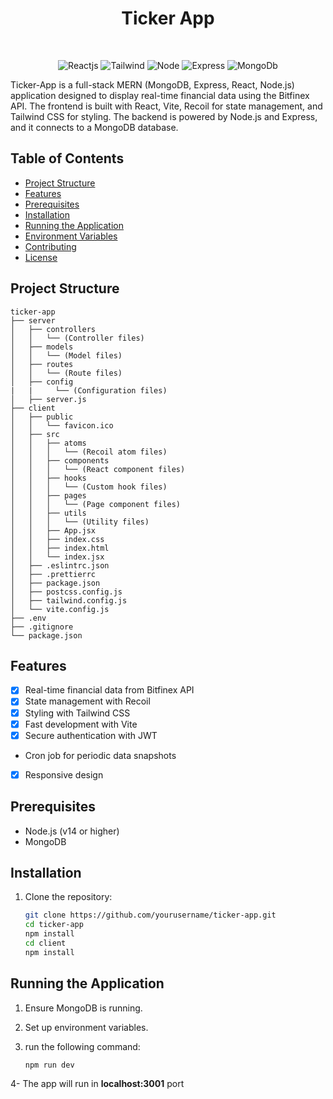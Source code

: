 <h1 align="center">Ticker App</h1>

<br />
<p align="center">
    <img src="https://img.shields.io/badge/React-20232A?style=for-the-badge&logo=react&logoColor=61DAFB" alt="Reactjs" />
    <img src="https://img.shields.io/badge/Tailwind_CSS-38B2AC?style=for-the-badge&logo=tailwind-css&logoColor=white" alt="Tailwind" />
       <img src="https://img.shields.io/badge/Node.js-43853D?style=for-the-badge&logo=node.js&logoColor=white" alt="Node" />
    <img src="https://img.shields.io/badge/Express.js-404D59?style=for-the-badge" alt="Express" />
    <img src="https://img.shields.io/badge/MongoDB-4EA94B?style=for-the-badge&logo=mongodb&logoColor=white" alt="MongoDb" />
</p>

Ticker-App is a full-stack MERN (MongoDB, Express, React, Node.js) application designed to display real-time financial data using the Bitfinex API. The frontend is built with React, Vite, Recoil for state management, and Tailwind CSS for styling. The backend is powered by Node.js and Express, and it connects to a MongoDB database.

## Table of Contents

- [Project Structure](#project-structure)
- [Features](#features)
- [Prerequisites](#prerequisites)
- [Installation](#installation)
- [Running the Application](#running-the-application)
- [Environment Variables](#environment-variables)
- [Contributing](#contributing)
- [License](#license)

## Project Structure

```plaintext
ticker-app
├── server
│   ├── controllers
│   │   └── (Controller files)
│   ├── models
│   │   └── (Model files)
│   ├── routes
│   │   └── (Route files)
│   ├── config
|   |     └── (Configuration files)
│   ├── server.js
├── client
│   ├── public
│   │   └── favicon.ico
│   ├── src
│   │   ├── atoms
│   │   │   └── (Recoil atom files)
│   │   ├── components
│   │   │   └── (React component files)
│   │   ├── hooks
│   │   │   └── (Custom hook files)
│   │   ├── pages
│   │   │   └── (Page component files)
│   │   ├── utils
│   │   │   └── (Utility files)
│   │   ├── App.jsx
│   │   ├── index.css
│   │   ├── index.html
│   │   └── index.jsx
│   ├── .eslintrc.json
│   ├── .prettierrc
│   ├── package.json
│   ├── postcss.config.js
│   ├── tailwind.config.js
│   └── vite.config.js
├── .env
├── .gitignore
└── package.json
```


## Features

- [x] Real-time financial data from Bitfinex API
- [x] State management with Recoil
- [x] Styling with Tailwind CSS
- [x] Fast development with Vite
- [x] Secure authentication with JWT
- Cron job for periodic data snapshots
- [x] Responsive design

## Prerequisites

- Node.js (v14 or higher)
- MongoDB

## Installation

1. Clone the repository:

   ```bash
   git clone https://github.com/yourusername/ticker-app.git
   cd ticker-app
   npm install
   cd client
   npm install

## Running the Application
   1. Ensure MongoDB is running.

2. Set up environment variables.

3. run the following command:

   ```bash
   npm run dev

4- The app will run in **localhost:3001** port
